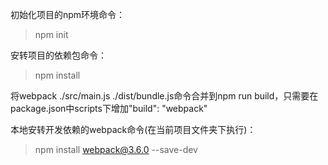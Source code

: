 初始化项目的npm环境命令：
> npm init

安转项目的依赖包命令：
> npm install

将webpack ./src/main.js ./dist/bundle.js命令合并到npm run build，只需要在package.json中scripts下增加"build": "webpack"

本地安转开发依赖的webpack命令(在当前项目文件夹下执行)：
> npm install webpack@3.6.0 --save-dev